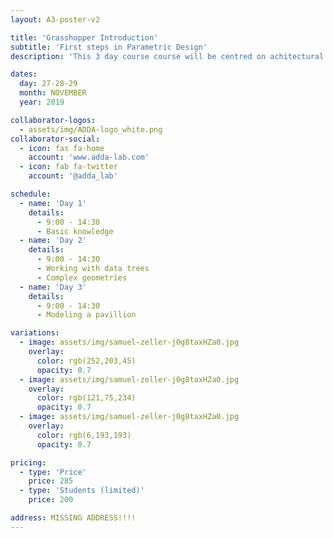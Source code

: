 ```yaml
---
layout: A3-poster-v2

title: 'Grasshopper Introduction'
subtitle: 'First steps in Parametric Design'
description: 'This 3 day course course will be centred on achitectural design using parametric tools, specifically Rhino+Grasshopper. We will cover the basic use of the different components, and explain the main metodology...'

dates:
  day: 27-28-29
  month: NOVEMBER
  year: 2019

collaborator-logos:
  - assets/img/ADDA-logo_white.png
collaborator-social:
  - icon: fas fa-home
    account: 'www.adda-lab.com'
  - icon: fab fa-twitter
    account: '@adda_lab'

schedule:
  - name: 'Day 1'
    details:
      - 9:00 - 14:30
      - Basic knowledge
  - name: 'Day 2'
    details:
      - 9:00 - 14:30
      - Working with data trees
      - Complex geometries
  - name: 'Day 3'
    details:
      - 9:00 - 14:30
      - Modeling a pavillion

variations:
  - image: assets/img/samuel-zeller-j0g8taxHZa0.jpg
    overlay:
      color: rgb(252,203,45)
      opacity: 0.7
  - image: assets/img/samuel-zeller-j0g8taxHZa0.jpg
    overlay:
      color: rgb(121,75,234)
      opacity: 0.7
  - image: assets/img/samuel-zeller-j0g8taxHZa0.jpg
    overlay:
      color: rgb(6,193,193)
      opacity: 0.7

pricing:
  - type: 'Price'
    price: 285
  - type: 'Students (limited)'
    price: 200

address: MISSING ADDRESS!!!!
---
```

